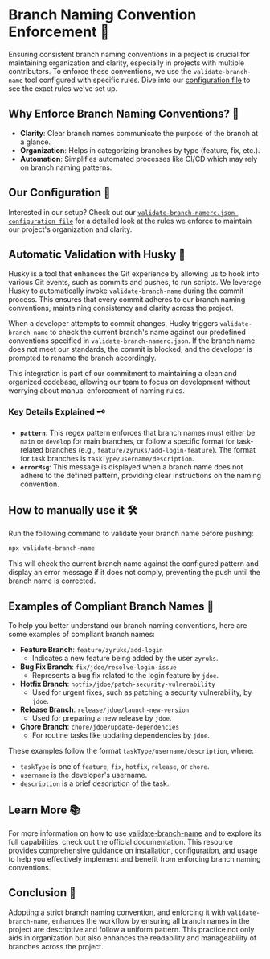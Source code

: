 # Branch Naming Convention Enforcement 🌿

Ensuring consistent branch naming conventions in a project is crucial for maintaining organization and clarity, especially in projects with multiple contributors. To enforce these conventions, we use the `validate-branch-name` tool configured with specific rules. Dive into our [configuration file](../../.validate-branch-namerc.json) to see the exact rules we've set up.

## Why Enforce Branch Naming Conventions? 🤔

- **Clarity**: Clear branch names communicate the purpose of the branch at a glance.
- **Organization**: Helps in categorizing branches by type (feature, fix, etc.).
- **Automation**: Simplifies automated processes like CI/CD which may rely on branch naming patterns.

## Our Configuration 🔧

Interested in our setup? Check out our [`validate-branch-namerc.json configuration file`](../../.validate-branch-namerc.json) for a detailed look at the rules we enforce to maintain our project's organization and clarity.

## Automatic Validation with Husky 🐶

Husky is a tool that enhances the Git experience by allowing us to hook into various Git events, such as commits and pushes, to run scripts. We leverage Husky to automatically invoke `validate-branch-name` during the commit process. This ensures that every commit adheres to our branch naming conventions, maintaining consistency and clarity across the project.

When a developer attempts to commit changes, Husky triggers `validate-branch-name` to check the current branch's name against our predefined conventions specified in `validate-branch-namerc.json`. If the branch name does not meet our standards, the commit is blocked, and the developer is prompted to rename the branch accordingly.

This integration is part of our commitment to maintaining a clean and organized codebase, allowing our team to focus on development without worrying about manual enforcement of naming rules.

### Key Details Explained 🗝️

- **`pattern`**: This regex pattern enforces that branch names must either be `main` or `develop` for main branches, or follow a specific format for task-related branches (e.g., `feature/zyruks/add-login-feature`). The format for task branches is `taskType/username/description`.
- **`errorMsg`**: This message is displayed when a branch name does not adhere to the defined pattern, providing clear instructions on the naming convention.

## How to manually use it 🛠️

Run the following command to validate your branch name before pushing:

```bash
npx validate-branch-name
```

This will check the current branch name against the configured pattern and display an error message if it does not comply, preventing the push until the branch name is corrected.

## Examples of Compliant Branch Names 🌟

To help you better understand our branch naming conventions, here are some examples of compliant branch names:

- **Feature Branch**: `feature/zyruks/add-login`
  - Indicates a new feature being added by the user `zyruks`.
- **Bug Fix Branch**: `fix/jdoe/resolve-login-issue`
  - Represents a bug fix related to the login feature by `jdoe`.
- **Hotfix Branch**: `hotfix/jdoe/patch-security-vulnerability`
  - Used for urgent fixes, such as patching a security vulnerability, by `jdoe`.
- **Release Branch**: `release/jdoe/launch-new-version`
  - Used for preparing a new release by `jdoe`.
- **Chore Branch**: `chore/jdoe/update-dependencies`
  - For routine tasks like updating dependencies by `jdoe`.

These examples follow the format `taskType/username/description`, where:
- `taskType` is one of `feature`, `fix`, `hotfix`, `release`, or `chore`.
- `username` is the developer's username.
- `description` is a brief description of the task.


## Learn More 📚

For more information on how to use [validate-branch-name](https://github.com/JsonMa/validate-branch-name) and to explore its full capabilities, check out the official documentation. This resource provides comprehensive guidance on installation, configuration, and usage to help you effectively implement and benefit from enforcing branch naming conventions.

## Conclusion 🎉

Adopting a strict branch naming convention, and enforcing it with `validate-branch-name`, enhances the workflow by ensuring all branch names in the project are descriptive and follow a uniform pattern. This practice not only aids in organization but also enhances the readability and manageability of branches across the project.
